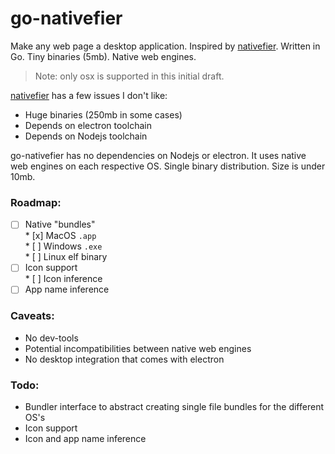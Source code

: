 # go-nativefier  
Make any web page a desktop application. Inspired by [nativefier](https://github.com/jiahaog/nativefier). Written in Go. Tiny binaries (5mb). Native web engines. 

> Note: only osx is supported in this initial draft. 

[nativefier](https://github.com/jiahaog/nativefier) has a few issues I don't like:  
* Huge binaries (250mb in some cases)  
* Depends on electron toolchain  
* Depends on Nodejs toolchain  

go-nativefier has no dependencies on Nodejs or electron. It uses native web engines on each respective OS. Single binary distribution. Size is under 10mb.   

### Roadmap: 
* [ ] Native "bundles"  
        * [x] MacOS `.app`  
        * [ ] Windows `.exe`  
        * [ ] Linux elf binary  
* [ ] Icon support   
        * [ ] Icon inference  
* [ ] App name inference  
  
### Caveats: 
* No dev-tools
* Potential incompatibilities between native web engines  
* No desktop integration that comes with electron  

### Todo: 
* Bundler interface to abstract creating single file bundles for the different OS's  
* Icon support
* Icon and app name inference 